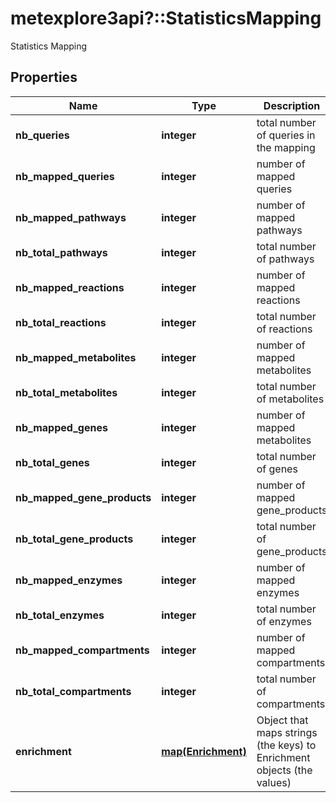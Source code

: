 # metexplore3api?::StatisticsMapping

Statistics Mapping

## Properties
Name | Type | Description | Notes
------------ | ------------- | ------------- | -------------
**nb_queries** | **integer** | total number of queries in the mapping | 
**nb_mapped_queries** | **integer** | number of mapped queries | 
**nb_mapped_pathways** | **integer** | number of mapped pathways | 
**nb_total_pathways** | **integer** | total number of pathways | 
**nb_mapped_reactions** | **integer** | number of mapped reactions | 
**nb_total_reactions** | **integer** | total number of reactions | 
**nb_mapped_metabolites** | **integer** | number of mapped metabolites | 
**nb_total_metabolites** | **integer** | total number of metabolites | 
**nb_mapped_genes** | **integer** | number of mapped metabolites | 
**nb_total_genes** | **integer** | total number of genes | 
**nb_mapped_gene_products** | **integer** | number of mapped gene_products | 
**nb_total_gene_products** | **integer** | total number of gene_products | 
**nb_mapped_enzymes** | **integer** | number of mapped enzymes | 
**nb_total_enzymes** | **integer** | total number of enzymes | 
**nb_mapped_compartments** | **integer** | number of mapped compartments | 
**nb_total_compartments** | **integer** | total number of compartments | 
**enrichment** | [**map(Enrichment)**](Enrichment.md) | Object that maps strings (the keys) to Enrichment objects (the values) | 


